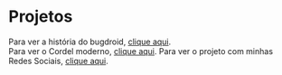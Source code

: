 # Projetos

Para ver a história do bugdroid, [clique aqui](https://adrian-quindeler.github.io/Aprendizado-HTML-CSS/Bugdroid).       
Para ver o Cordel moderno, [clique aqui](https://adrian-quindeler.github.io/Aprendizado-HTML-CSS/Cordel%20Moderno).
Para ver o projeto com minhas Redes Sociais, [clique aqui](https://adrian-quindeler.github.io/Aprendizado-HTML-CSS/Redes%20Sociais).